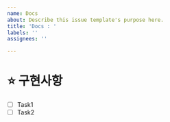 ```yaml
---
name: Docs
about: Describe this issue template's purpose here.
title: 'Docs : '
labels: ''
assignees: ''

---
```


# ⭐️ **구현사항**

* [ ] Task1
* [ ] Task2
